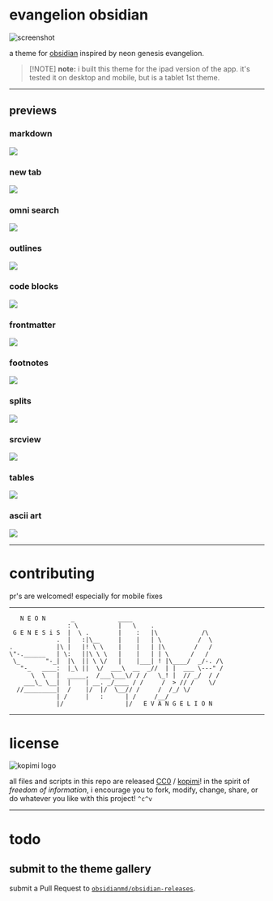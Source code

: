 # evangelion obsidian

![screenshot](preview.jpg)

a theme for [obsidian](https://obsidian.md) inspired by neon genesis evangelion.

>[!NOTE] **note:** i built this theme for the ipad version of the app. it's tested it on desktop and mobile, but is a tablet 1st theme.

---

##  previews

### markdown
![](preview-markdown.png)
### new tab
![](preview-new-tab.png)
### omni search
![](preview-omni.png)
### outlines
![](preview-outline.png)
### code blocks
![](preview-code.png)
### frontmatter
![](preview-props.png)
### footnotes
![](preview-footnote.png)
### splits
![](preview-splits-imgs.png)
### srcview
![](preview-src-view.png)
### tables
![](preview-tables-colors.png)
### ascii art
![](preview-ascii.png)

---

# contributing

pr's are welcomed! especially for mobile fixes

---

```
   N E O N       _            ____
                : \           |   \    .
 G E N E S i S  |  \ .        |    :   |\            /\
             .  |   :|\__     |    |   | \          /  \
.            |\ |   |! \ \    |    |   | |\        /   /
\"-.______   | \:   ||\ \ \   |    |   | | \      /   /
 \_       "-_|  |\  || \ \/   |    |___| ! |\____/  _/-. /\
   "-_   ____:  |_\ ||  \/  ___\  __  _//  | |  ___ \---" /
      \  \   |  _____,  /___\___\/ / /   \_! |  // _/  / /
    ___\_ \__|  |    | __. _/____ / /     /  > // /    \/
  //_________|  /    |/  |/  \__// /     /  /_/ \/
             | /     |   :      | /     /__/
             |/                 |/   E V A N G E L I O N
```
---

# license

![kopimi logo](https://gist.githubusercontent.com/xero/cbcd5c38b695004c848b73e5c1c0c779/raw/6b32899b0af238b17383d7a878a69a076139e72d/kopimi-sm.png)

all files and scripts in this repo are released [CC0](https://creativecommons.org/publicdomain/zero/1.0/) / [kopimi](https://kopimi.com)! in the spirit of _freedom of information_, i encourage you to fork, modify, change, share, or do whatever you like with this project! `^c^v`

---

# todo

## submit to the theme gallery

submit a Pull Request to [`obsidianmd/obsidian-releases`](https://github.com/obsidianmd/obsidian-releases#community-theme).

